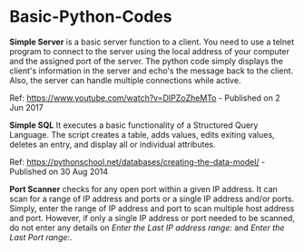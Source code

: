 # Basic-Python-Codes

**Simple Server** is a basic server function to a client. You need to use a telnet program to connect to the server using the local address of your computer and the assigned port of the server. The python code simply displays the client's information in the server and echo's the message back to the client. Also, the server can handle multiple connections while active.

Ref: https://www.youtube.com/watch?v=DIPZoZheMTo - Published on 2 Jun 2017

**Simple SQL** It executes a basic functionality of a Structured Query Language. The script creates a table, adds values, edits exiting values, deletes an entry, and display all or individual attributes.

Ref: https://pythonschool.net/databases/creating-the-data-model/ - Published on 30 Aug 2014

**Port Scanner** checks for any open port within a given IP address. It can scan for a range of IP address and ports or a single IP address and/or ports. Simply, enter the range of IP address and port to scan multiple host address and port. However, if only a single IP address or port  needed to be scanned, do not enter any details on _Enter the Last IP address range:_ and _Enter the Last Port range:_.
